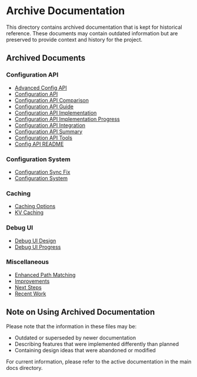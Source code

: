 # Archive Documentation

This directory contains archived documentation that is kept for historical reference. These documents may contain outdated information but are preserved to provide context and history for the project.

## Archived Documents

### Configuration API
- [Advanced Config API](./ADVANCED_CONFIG_API.md)
- [Configuration API](./CONFIGURATION_API.md)
- [Configuration API Comparison](./CONFIGURATION_API_COMPARISON.md)
- [Configuration API Guide](./CONFIGURATION_API_GUIDE.md)
- [Configuration API Implementation](./CONFIGURATION_API_IMPLEMENTATION.md)
- [Configuration API Implementation Progress](./CONFIGURATION_API_IMPLEMENTATION_PROGRESS.md)
- [Configuration API Integration](./CONFIGURATION_API_INTEGRATION.md)
- [Configuration API Summary](./CONFIGURATION_API_SUMMARY.md)
- [Configuration API Tools](./CONFIGURATION_API_TOOLS.md)
- [Config API README](./CONFIG_API_README.md)

### Configuration System
- [Configuration Sync Fix](./CONFIGURATION_SYNC_FIX.md)
- [Configuration System](./CONFIGURATION_SYSTEM.md)

### Caching
- [Caching Options](./CACHING_OPTIONS.md)
- [KV Caching](./KV_CACHING.md)

### Debug UI
- [Debug UI Design](./DEBUG_UI_DESIGN.md)
- [Debug UI Progress](./DEBUG_UI_PROGRESS.md)

### Miscellaneous
- [Enhanced Path Matching](./ENHANCED_PATH_MATCHING.md)
- [Improvements](./improvements.md)
- [Next Steps](./NEXT_STEPS.md)
- [Recent Work](./RECENT_WORK.md)

## Note on Using Archived Documentation

Please note that the information in these files may be:
- Outdated or superseded by newer documentation
- Describing features that were implemented differently than planned
- Containing design ideas that were abandoned or modified

For current information, please refer to the active documentation in the main docs directory.
